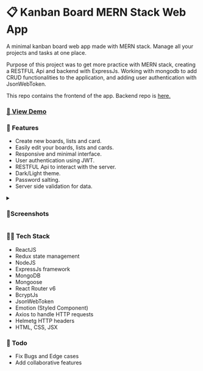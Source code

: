 # 📋 Kanban Board MERN Stack Web App

A minimal kanban board web app made with MERN stack. Manage all your projects and tasks at one place.

Purpose of this project was to get more practice with MERN stack, creating a RESTFUL Api and backend with ExpressJs. Working with mongodb
to add CRUD functionalities to the application, and adding user authentication with JsonWebToken.

This repo contains the frontend of the app. Backend repo is [here.](https://github.com/destructo570/kanban-board-backend-rest-api)

### [🚀 View Demo](https://digital-kanban-board-react.vercel.app/home)

### 🧪 Features

- Create new boards, lists and card.
- Easily edit your boards, lists and cards.
- Responsive and minimal interface.
- User authentication using JWT.
- RESTFUL Api to interact with the server.
- Dark/Light theme.
- Password salting.
- Server side validation for data.

<details>
  <summary><h3>🌈Screenshots</h3></summary>
  
  ![alt text](https://imgur.com/WNHdOFY.png)
  ![alt text](https://imgur.com/z5GvyXL.png)
  ![alt text](https://imgur.com/XUYG21E.png)
  ![alt text](https://imgur.com/tqsljl2.png)
  
</details>

### 👨‍🎓 Tech Stack
- ReactJS
- Redux state management
- NodeJS
- ExpressJs framework
- MongoDB
- Mongoose
- React Router v6
- BcryptJs
- JsonWebToken
- Emotion (Styled Component)
- Axios to handle HTTP requests
- Helmetg HTTP headers
- HTML, CSS, JSX

### 🎫 Todo
- Fix Bugs and Edge cases
- Add collaborative features
